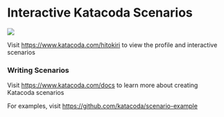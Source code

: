 # Interactive Katacoda Scenarios

[![](http://shields.katacoda.com/katacoda/hitokiri/count.svg)](https://www.katacoda.com/hitokiri "Get your profile on Katacoda.com")

Visit https://www.katacoda.com/hitokiri to view the profile and interactive scenarios

### Writing Scenarios
Visit https://www.katacoda.com/docs to learn more about creating Katacoda scenarios

For examples, visit https://github.com/katacoda/scenario-example
